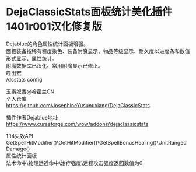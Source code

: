 # DejaClassicStats面板统计美化插件1401r001汉化修复版
  Dejablue的角色属性统计面板增强。  
  面板装备按稀有程度染色、装备附魔显示、物品等级显示、耐久度以进度条和数值形式显示、属性统计。  
  附魔数据库已汉化、常用附魔显示已修正。  
  呼出宏  
  /dcstats config  
    
  玉素奴香@哈霍兰CN  
  个人仓库  
  https://github.com/JosephineYusunuxiang/DejaClassicStats 
  
  插件作者Dejablue地址  
  https://www.curseforge.com/wow/addons/dejaclassicstats  
  
  1.14失效API  
  GetSpellHitModifier()\GetHitModifier()\GetSpellBonusHealing()\UnitRangedDamage()  
  属性统计面板  
  法术命中\物理远近命中\治疗强度\远程攻击强度返回数值为0
  
  

